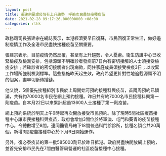 ```yaml
---
layout: post
title: 張建宗憂慮疫情有上升趨勢　呼籲市民盡快接種疫苗
date: 2021-02-28 09:17:26.000000000 +08:00
categories: rthk
---
```


政務司司長張建宗在網誌表示，本港經濟要早日復蘇，市民回復正常生活，做好遏制疫情工作及全港市民盡快接種疫苗至關重要。

張建宗表示，目前疫情仍然反覆，甚至有上升趨勢，令人憂慮。衞生防護中心已收緊檢疫及檢測安排，包括源頭不明確診者發病前7日內有密切接觸的人士須接受檢疫安排﹔若確診者的密切接觸者出現病徵，同住家庭成員須接受檢疫3日；以收緊工作場所強制檢測標準。這些措施昨天起生效，政府希望更針對性地追截源頭不明的個案，盡早切斷傳播鏈。　

他又說，5個優先接種組別市民於上周開始可預約接種科興疫苗，首兩周預約已額滿，共有約70000名市民在網上預約接種。昨日共有約7000名市民接種科興第一劑疫苗。自本月22日以來累計超過13600人士接種了第一劑疫苗。

網上預約系統於明天上午9時起再次開放接受市民預約。除了現時5間社區疫苗接種中心讓市民接種科興疫苗，政府會增加3間位於將軍澳、屯門和葵青的疫苗接種中心，令總數增至8間，連同醫管局轄下18間普通科門診診所，接種名額合共20萬個，新增3間疫苗接種中心於下月6日開始運作。

另外，復必泰疫苗的第一批585000劑已於昨日抵港。政府將盡快開放網上預約，並首先安排市民先在7間由醫管局營運的社區疫苗接種中心接種。
